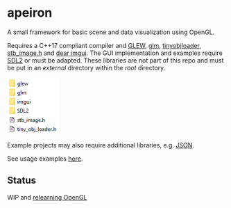 # apeiron

A small framework for basic scene and data visualization using OpenGL.

Requires a C++17 compliant compiler and [GLEW](https://github.com/nigels-com/glew), [glm](https://glm.g-truc.net/0.9.8/index.html), [tinyobjloader](https://github.com/syoyo/tinyobjloader), [stb_image.h](https://github.com/nothings/stb) and [dear imgui](https://github.com/ocornut/imgui). The GUI implementation and examples require [SDL2](https://www.libsdl.org/) or must be adapted. These libraries are not part of this repo and must be put in an *external* directory within the *root* directory.

<img src="external.png" alt="external directory">

Example projects may also require additional libraries, e.g. [JSON](https://github.com/nlohmann/json).

See usage examples [here](https://github.com/mwkpe/apeiron-examples).

Status
---
WIP and [relearning OpenGL](https://learnopengl.com/)
